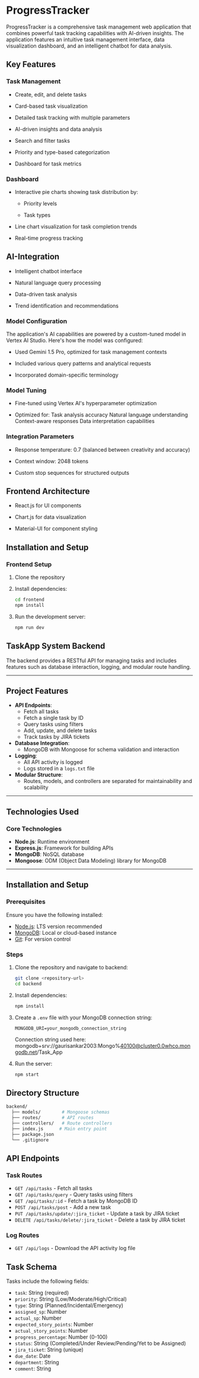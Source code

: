# ProgressTracker


ProgressTracker is a comprehensive task management web application that combines powerful task tracking capabilities with AI-driven insights. The application features an intuitive task management interface, data visualization dashboard, and an intelligent chatbot for data analysis.


## Key Features

### Task Management
- Create, edit, and delete tasks

- Card-based task visualization

- Detailed task tracking with multiple parameters

- AI-driven insights and data analysis

- Search and filter tasks

- Priority and type-based categorization

- Dashboard for task  metrics


###  Dashboard

- Interactive pie charts showing task distribution by:

  - Priority levels

  - Task types


- Line chart visualization for task completion trends

- Real-time progress tracking


## **AI-Integration**
- Intelligent chatbot interface

- Natural language query processing

- Data-driven task analysis

- Trend identification and recommendations


### Model Configuration

The application's AI capabilities are powered by a custom-tuned model in Vertex AI Studio. Here's how the model was configured:

- Used Gemini 1.5 Pro, optimized for task management contexts

- Included various query patterns and analytical requests

- Incorporated domain-specific terminology

### Model Tuning

- Fine-tuned using Vertex AI's hyperparameter optimization

- Optimized for:
Task analysis accuracy
Natural language understanding
Context-aware responses
Data interpretation capabilities

### Integration Parameters
- Response temperature: 0.7 (balanced between creativity and accuracy)

- Context window: 2048 tokens

- Custom stop sequences for structured outputs


## Frontend Architecture

- React.js for UI components

- Chart.js for data visualization

- Material-UI for component styling


## Installation and Setup

### Frontend Setup

1. Clone the repository

2. Install dependencies:

    ```bash
   cd frontend
   npm install
   ```

3. Run the development server:

    ```bash
    npm run dev
    ``` 



## **TaskApp System Backend**

The backend provides a RESTful API for managing tasks and includes features such as database interaction, logging, and modular route handling.

---

## Project Features

- **API Endpoints**:
  - Fetch all tasks
  - Fetch a single task by ID
  - Query tasks using filters
  - Add, update, and delete tasks
  - Track tasks by JIRA tickets
- **Database Integration**:
  - MongoDB with Mongoose for schema validation and interaction
- **Logging**:
  - All API activity is logged
  - Logs stored in a `logs.txt` file
- **Modular Structure**:
  - Routes, models, and controllers are separated for maintainability and scalability

---

## **Technologies Used**

### **Core Technologies**

- **Node.js**: Runtime environment
- **Express.js**: Framework for building APIs
- **MongoDB**: NoSQL database
- **Mongoose**: ODM (Object Data Modeling) library for MongoDB

---

## **Installation and Setup**

### **Prerequisites**

Ensure you have the following installed:

- [Node.js](https://nodejs.org/): LTS version recommended
- [MongoDB](https://www.mongodb.com/): Local or cloud-based instance
- [Git](https://git-scm.com/): For version control

### **Steps**

1. Clone the repository and navigate to backend:
   ```bash
   git clone <repository-url>
   cd backend
   ```

2. Install dependencies:
   ```bash
   npm install
   ```

3. Create a `.env` file with your MongoDB connection string:
   ```
   MONGODB_URI=your_mongodb_connection_string
   ```
   Connection string used here: mongodb+srv://gaurisankar2003:Mongo%40100@cluster0.0whco.mongodb.net/Task_App

4. Run the server:
   ```bash
   npm start
   ```

## Directory Structure
```bash
backend/
  ├── models/        # Mongoose schemas
  ├── routes/        # API routes
  ├── controllers/   # Route controllers
  ├── index.js      # Main entry point
  ├── package.json  
  └── .gitignore    
```

## API Endpoints

### Task Routes

- `GET /api/tasks` - Fetch all tasks
- `GET /api/tasks/query` - Query tasks using filters
- `GET /api/tasks/:id` - Fetch a task by MongoDB ID
- `POST /api/tasks/post` - Add a new task
- `PUT /api/tasks/update/:jira_ticket` - Update a task by JIRA ticket
- `DELETE /api/tasks/delete/:jira_ticket` - Delete a task by JIRA ticket

### Log Routes
- `GET /api/logs` - Download the API activity log file

## Task Schema

Tasks include the following fields:
- `task`: String (required)
- `priority`: String (Low/Moderate/High/Critical)
- `type`: String (Planned/Incidental/Emergency)
- `assigned_sp`: Number
- `actual_sp`: Number
- `expected_story_points`: Number
- `actual_story_points`: Number
- `progress_percentage`: Number (0-100)
- `status`: String (Completed/Under Review/Pending/Yet to be Assigned)
- `jira_ticket`: String (unique)
- `due_date`: Date
- `department`: String
- `comment`: String

